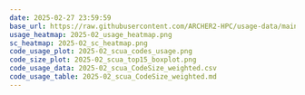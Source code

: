```yaml
---
date: 2025-02-27 23:59:59
base_url: https://raw.githubusercontent.com/ARCHER2-HPC/usage-data/main/allusers/2025/02
usage_heatmap: 2025-02_usage_heatmap.png
sc_heatmap: 2025-02_sc_heatmap.png
code_usage_plot: 2025-02_scua_codes_usage.png
code_size_plot: 2025-02_scua_top15_boxplot.png
code_usage_data: 2025-02_scua_CodeSize_weighted.csv
code_usage_table: 2025-02_scua_CodeSize_weighted.md
---
```

